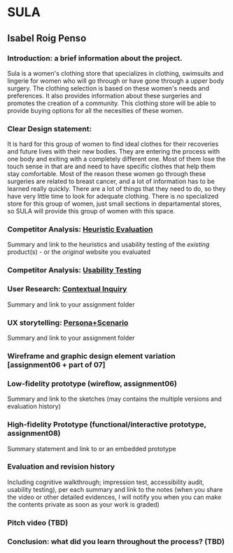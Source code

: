 # SULA
## Isabel Roig Penso


### Introduction: a brief information about the project. 
Sula is a women's clothing store that specializes in clothing, swimsuits and lingerie for women who will go through or have gone through a upper body surgery. The clothing selection is based on these women's needs and preferences. It also provides information about these surgeries and promotes the creation of a community. This clothing store will be able to provide buying options for all the necesities of these women.

### Clear Design statement: 
It is hard for this group of women to find ideal clothes for their recoveries and future lives with their new bodies. They are entering the process with one body and exiting with a completely different one. Most of them lose the touch sense in that are and need to have specific clothes that help them stay comfortable. Most of the reason these women go through these surgeries are related to breast cancer, and a lot of information has to be learned really quickly. There are a lot of things that they need to do, so they have very little time to look for adequate clothing. There is no specialized store for this group of women, just small sections in departamental stores, so SULA will provide this group of women with this space.


### Competitor Analysis: [Heuristic Evaluation](https://github.com/isabelroig/DH-150---Isabel-Roig-Penso/tree/main/Assignment01)
Summary and link to the heuristics and usability testing of the *existing* product(s) - or the *original* website you evaluated

### Competitor Analysis: [Usability Testing](https://github.com/isabelroig/DH-150---Isabel-Roig-Penso/tree/main/Assignment02)

### User Research: [Contextual Inquiry](https://github.com/isabelroig/DH-150---Isabel-Roig-Penso/tree/main/Assignment04)
Summary and link to your assignment folder

### UX storytelling: [Persona+Scenario](https://github.com/isabelroig/DH-150---Isabel-Roig-Penso/tree/main/Assignment05)
Summary and link to your assignment folder

### Wireframe and graphic design element variation [assignment06 + part of 07]

### Low-fidelity prototype (wireflow, assignment06)
Summary and link to the sketches (may contains the multiple versions and evaluation history)

### High-fidelity Prototype (functional/interactive prototype, assignment08)
Summary statement and link to or an embedded prototype

### Evaluation and revision history  
Including cognitive walkthrough; impression test, accessibility audit, usability testing), per each summary and link to the notes (when you share the video or other detailed evidences, I will notify you when you can make the contents private as soon as your work is graded)

### Pitch video (TBD)

### Conclusion: what did you learn throughout the process? (TBD)

